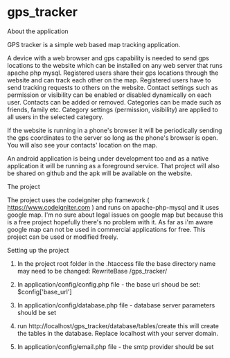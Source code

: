 # gps_tracker

About the application

GPS tracker is a simple web based map tracking application.

A device with a web browser and gps capability is needed to send gps locations to the website which can be 
installed on any web server that runs apache php mysql.
Registered users share their gps locations through the website and can track each other on the map.
Registered users have to send tracking requests to others on the website.
Contact settings such as permission or visibility can be enabled or disabled dynamically on each user.
Contacts can be added or removed.
Categories can be made such as friends, family etc. 
Category settings (permission, visibility) are applied to all users in the selected category.

If the website is running in a phone's browser it will be periodically sending the gps coordinates 
to the server so long as the phone's browser is open. You will also see your contacts' location on the map.

An android application is being under development too and as a native application 
it will be running as a foreground service.
That project will also be shared on github and the apk will be available on the website.


The project

The project uses the codeigniter php framework ( https://www.codeigniter.com ) and runs on apache-php-mysql 
and it uses google map.
I'm no sure about legal issues on google map but because this is a free project 
hopefully there's no problem with it.
As far as i'm aware google map can not be used in commercial applications for free.
This project can be used or modified freely.

Setting up the project

1. In the project root folder in the .htaccess file the base directory name may need to be changed:
RewriteBase /gps_tracker/

2. In application/config/config.php file - the base url shoud be set: $config['base_url']

3. In application/config/database.php file - database server parameters should be set

4. run http://localhost/gps_tracker/database/tables/create
this will create the tables in the database. 
Replace localhost with your server domain.

5. In application/config/email.php file - the smtp provider should be set
